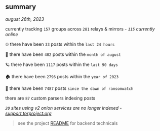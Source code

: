 
## summary
_august 26th, 2023_

currently tracking `157` groups across `281` relays & mirrors - _`115` currently online_

⏲ there have been `33` posts within the `last 24 hours`

🦈 there have been `402` posts within the `month of august`

🪐 there have been `1117` posts within the `last 90 days`

🏚 there have been `2796` posts within the `year of 2023`

🦕 there have been `7487` posts `since the dawn of ransomwatch`

there are `87` custom parsers indexing posts

_`20` sites using v2 onion services are no longer indexed - [support.torproject.org](https://support.torproject.org/onionservices/v2-deprecation/)_

> see the project [README](https://github.com/joshhighet/ransomwatch#ransomwatch--) for backend technicals
